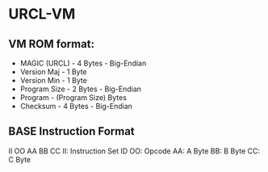 # URCL-VM

## VM ROM format:
- MAGIC (URCL) - 4 Bytes - Big-Endian
- Version Maj - 1 Byte
- Version Min - 1 Byte
- Program Size - 2 Bytes - Big-Endian
- Program - (Program Size) Bytes
- Checksum - 4 Bytes - Big-Endian

## BASE Instruction Format
II OO AA BB CC
II: Instruction Set ID
OO: Opcode
AA: A Byte
BB: B Byte
CC: C Byte
